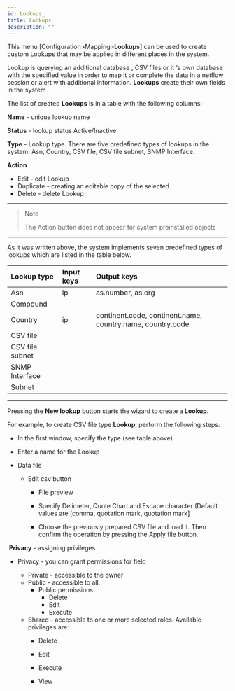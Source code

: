 ```yaml
---
id: Lookups_
title: Lookups
description: ""
---
```


This menu [Configuration>Mapping>**Lookups**] can be used to create custom Lookups that may be applied in different places in the system.

Lookup is querying an additional database , CSV files or it ‘s own database with the specified value in order to map it or complete the data in a netflow session or alert with additional information. **Lookups** create their own fields in the system

The list of created **Lookups**  is in a table with the following columns:

**Name** - unique lookup name

**Status** - lookup status Active/Inactive

**Type** - Lookup type. There are five predefined types of lookups in the system: Asn, Country, CSV file, CSV file subnet, SNMP Interface.

**Action** 

- Edit - edit Lookup
- Duplicate -  creating an editable copy of the selected
- Delete - delete Lookup

---

> Note
>
> The Action button does not appear for system preinstalled objects

---

As it was written above, the system implements seven predefined types of lookups which are listed in the table below.

| Lookup type     | Input keys | Output keys                                                |
| :-------------- | :--------- | :--------------------------------------------------------- |
| Asn             | ip         | as.number, as.org                                          |
| Compound        |            |                                                            |
| Country         | ip         | continent.code, continent.name, country.name, country.code |
| CSV file        |            |                                                            |
| CSV file subnet |            |                                                            |
| SNMP Interface  |            |                                                            |
| Subnet          |            |                                                            |

---

Pressing the **New lookup** button starts the wizard to create a **Lookup**.

For example, to create CSV file type **Lookup**, perform the following steps:

- In the first window, specify the type (see table above)

- Enter a name for the Lookup

- Data file

  - Edit csv button 
    - File preview

    - Specify Delimeter, Quote Chart and Escape character (Default values are [comma, quotation mark, quotation mark]

    - Choose the previously prepared CSV file and load it. Then confirm the operation by pressing the Apply file button.





​	**Privacy** - assigning privileges 

- Privacy - you can grant permissions for field

  - Private - accessible to the owner
  - Public - accessible to all. 
    - Public permissions
      - Delete
      - Edit
      - Execute
  - Shared - accessible to one or more selected roles. Available privileges are:
    - Delete

    - Edit

    - Execute

    - View







